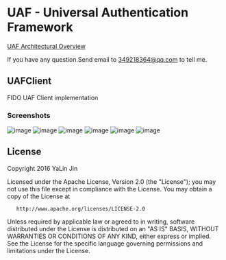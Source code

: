 # UAF - Universal Authentication Framework

[UAF Architectural Overview](https://fidoalliance.org/wp-content/uploads/html/fido-uaf-overview-v1.0-ps-20141208.html)

If you have any question.Send email to 349218364@qq.com to tell me.

## UAFClient
FIDO UAF Client implementation

### Screenshots
 ![image](https://github.com/jinkg/UAFClient/blob/master/screenshot/asm_list.png)
 ![image](https://github.com/jinkg/UAFClient/blob/master/screenshot/default_asm.png)
 ![image](https://github.com/jinkg/UAFClient/blob/master/screenshot/device_list.png)
 ![image](https://github.com/jinkg/UAFClient/blob/master/screenshot/touch.png)
 ![image](https://github.com/jinkg/UAFClient/blob/master/screenshot/test.png)
 ![image](https://github.com/jinkg/UAFClient/blob/master/screenshot/test1.png)

## License
  Copyright 2016 YaLin Jin

   Licensed under the Apache License, Version 2.0 (the "License");
   you may not use this file except in compliance with the License.
   You may obtain a copy of the License at

       http://www.apache.org/licenses/LICENSE-2.0

   Unless required by applicable law or agreed to in writing, software
   distributed under the License is distributed on an "AS IS" BASIS,
   WITHOUT WARRANTIES OR CONDITIONS OF ANY KIND, either express or implied.
   See the License for the specific language governing permissions and
   limitations under the License.
